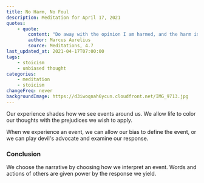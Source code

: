 ```yaml
---
title: No Harm, No Foul
description: Meditation for April 17, 2021
quotes:
    - quote:
        content: "Do away with the opinion I am harmed, and the harm is cast away too. Do away with being harmed, and harm disappears."
        author: Marcus Aurelius
        source: Meditations, 4.7
last_updated_at: 2021-04-17T07:00:00
tags:
    - stoicism
    - unbiased thought
categories:
    - meditation
    - stoicism
changeFreq: never
backgroundImage: https://d3iwoqnah6ycun.cloudfront.net/IMG_9713.jpg
---
```


Our experience shades how we see events around us. We allow life to color our thoughts with the prejudices we wish to 
apply.

When we experience an event, we can allow our bias to define the event, or we can play devil's advocate and examine our 
response.

### Conclusion

We choose the narrative by choosing how we interpret an event. Words and actions of others are given power by the 
response we yield. 
